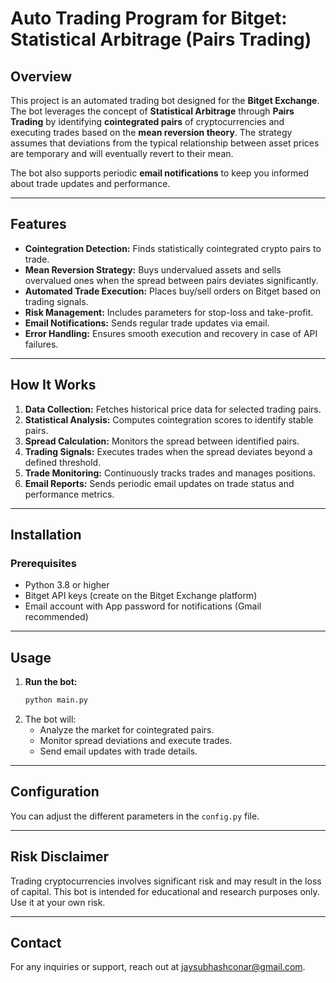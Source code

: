 # Auto Trading Program for Bitget: Statistical Arbitrage (Pairs Trading)

## Overview
This project is an automated trading bot designed for the **Bitget Exchange**. The bot leverages the concept of **Statistical Arbitrage** through **Pairs Trading** by identifying **cointegrated pairs** of cryptocurrencies and executing trades based on the **mean reversion theory**. The strategy assumes that deviations from the typical relationship between asset prices are temporary and will eventually revert to their mean.

The bot also supports periodic **email notifications** to keep you informed about trade updates and performance.

---

## Features
- **Cointegration Detection:** Finds statistically cointegrated crypto pairs to trade.
- **Mean Reversion Strategy:** Buys undervalued assets and sells overvalued ones when the spread between pairs deviates significantly.
- **Automated Trade Execution:** Places buy/sell orders on Bitget based on trading signals.
- **Risk Management:** Includes parameters for stop-loss and take-profit.
- **Email Notifications:** Sends regular trade updates via email.
- **Error Handling:** Ensures smooth execution and recovery in case of API failures.

---

## How It Works
1. **Data Collection:** Fetches historical price data for selected trading pairs.
2. **Statistical Analysis:** Computes cointegration scores to identify stable pairs.
3. **Spread Calculation:** Monitors the spread between identified pairs.
4. **Trading Signals:** Executes trades when the spread deviates beyond a defined threshold.
5. **Trade Monitoring:** Continuously tracks trades and manages positions.
6. **Email Reports:** Sends periodic email updates on trade status and performance metrics.

---

## Installation
### Prerequisites
- Python 3.8 or higher
- Bitget API keys (create on the Bitget Exchange platform)
- Email account with App password for notifications (Gmail recommended)

---

## Usage
1. **Run the bot:**
   ```bash
   python main.py
   ```
2. The bot will:
   - Analyze the market for cointegrated pairs.
   - Monitor spread deviations and execute trades.
   - Send email updates with trade details.

---

## Configuration
You can adjust the different parameters in the `config.py` file.

---

## Risk Disclaimer
Trading cryptocurrencies involves significant risk and may result in the loss of capital. This bot is intended for educational and research purposes only. Use it at your own risk.

---

## Contact
For any inquiries or support, reach out at jaysubhashconar@gmail.com.


